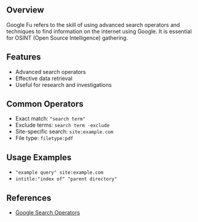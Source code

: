 ## Overview
Google Fu refers to the skill of using advanced search operators and techniques to find information on the internet using Google. It is essential for OSINT (Open Source Intelligence) gathering.

## Features
- Advanced search operators
- Effective data retrieval
- Useful for research and investigations

## Common Operators
- Exact match: `"search term"`
- Exclude terms: `search term -exclude`
- Site-specific search: `site:example.com`
- File type: `filetype:pdf`

## Usage Examples
- `"example query" site:example.com`
- `intitle:"index of" "parent directory"`

## References
- [Google Search Operators](https://support.google.com/websearch/answer/2466433?hl=en)
